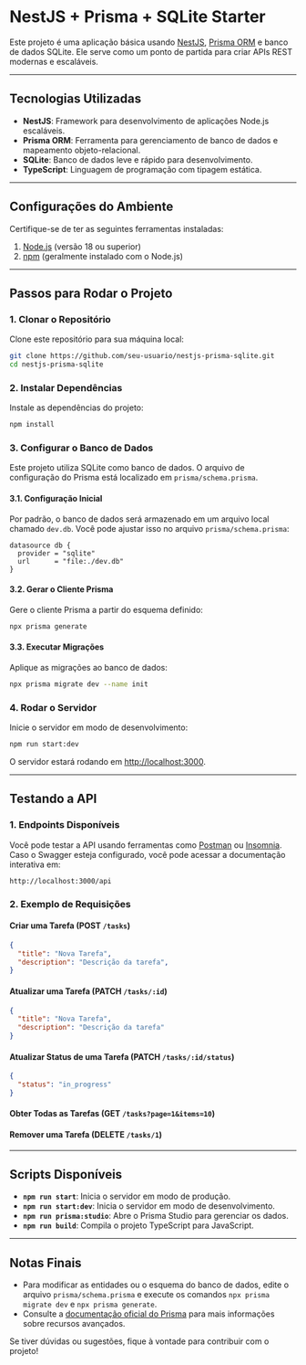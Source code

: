 # NestJS + Prisma + SQLite Starter

Este projeto é uma aplicação básica usando [NestJS](https://nestjs.com/), [Prisma ORM](https://www.prisma.io/) e banco de dados SQLite. Ele serve como um ponto de partida para criar APIs REST modernas e escaláveis.

---

## Tecnologias Utilizadas

- **NestJS**: Framework para desenvolvimento de aplicações Node.js escaláveis.
- **Prisma ORM**: Ferramenta para gerenciamento de banco de dados e mapeamento objeto-relacional.
- **SQLite**: Banco de dados leve e rápido para desenvolvimento.
- **TypeScript**: Linguagem de programação com tipagem estática.

---

## Configurações do Ambiente

Certifique-se de ter as seguintes ferramentas instaladas:

1. [Node.js](https://nodejs.org/) (versão 18 ou superior)
2. [npm](https://www.npmjs.com/) (geralmente instalado com o Node.js)

---

## Passos para Rodar o Projeto

### 1. Clonar o Repositório

Clone este repositório para sua máquina local:

```bash
git clone https://github.com/seu-usuario/nestjs-prisma-sqlite.git
cd nestjs-prisma-sqlite
```

### 2. Instalar Dependências

Instale as dependências do projeto:

```bash
npm install
```

### 3. Configurar o Banco de Dados

Este projeto utiliza SQLite como banco de dados. O arquivo de configuração do Prisma está localizado em `prisma/schema.prisma`.

#### 3.1. Configuração Inicial

Por padrão, o banco de dados será armazenado em um arquivo local chamado `dev.db`. Você pode ajustar isso no arquivo `prisma/schema.prisma`:

```prisma
datasource db {
  provider = "sqlite"
  url      = "file:./dev.db"
}
```

#### 3.2. Gerar o Cliente Prisma

Gere o cliente Prisma a partir do esquema definido:

```bash
npx prisma generate
```

#### 3.3. Executar Migrações

Aplique as migrações ao banco de dados:

```bash
npx prisma migrate dev --name init
```

### 4. Rodar o Servidor

Inicie o servidor em modo de desenvolvimento:

```bash
npm run start:dev
```

O servidor estará rodando em [http://localhost:3000](http://localhost:3000).

---

## Testando a API

### 1. Endpoints Disponíveis

Você pode testar a API usando ferramentas como [Postman](https://www.postman.com/) ou [Insomnia](https://insomnia.rest/). Caso o Swagger esteja configurado, você pode acessar a documentação interativa em:

```
http://localhost:3000/api
```

### 2. Exemplo de Requisições

#### Criar uma Tarefa (POST `/tasks`)
```json
{
  "title": "Nova Tarefa",
  "description": "Descrição da tarefa",
}
```

#### Atualizar uma Tarefa (PATCH `/tasks/:id`)
```json
{
  "title": "Nova Tarefa",
  "description": "Descrição da tarefa"
}
```

#### Atualizar Status de uma Tarefa (PATCH `/tasks/:id/status`)
```json
{
  "status": "in_progress"
}
```

#### Obter Todas as Tarefas (GET `/tasks?page=1&items=10`)

#### Remover uma Tarefa (DELETE `/tasks/1`)


---

## Scripts Disponíveis

- **`npm run start`**: Inicia o servidor em modo de produção.
- **`npm run start:dev`**: Inicia o servidor em modo de desenvolvimento.
- **`npm run prisma:studio`**: Abre o Prisma Studio para gerenciar os dados.
- **`npm run build`**: Compila o projeto TypeScript para JavaScript.

---


## Notas Finais

- Para modificar as entidades ou o esquema do banco de dados, edite o arquivo `prisma/schema.prisma` e execute os comandos `npx prisma migrate dev` e `npx prisma generate`.
- Consulte a [documentação oficial do Prisma](https://www.prisma.io/docs) para mais informações sobre recursos avançados.

Se tiver dúvidas ou sugestões, fique à vontade para contribuir com o projeto!

